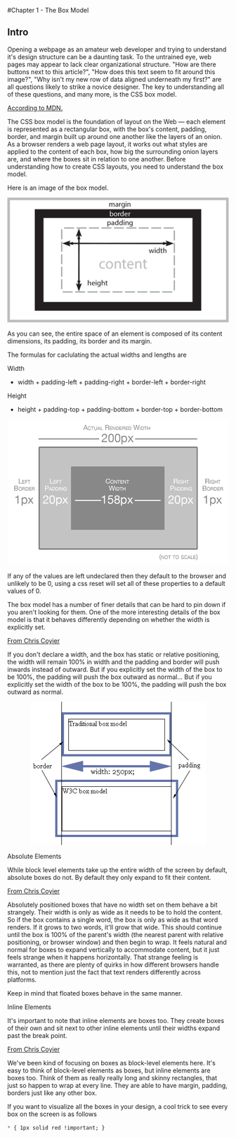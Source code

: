 #Chapter 1 - The Box Model

## Intro

Opening a webpage as an amateur web developer and trying to understand it's design structure can
be a daunting task.  To the untrained eye, web pages may appear to lack clear organizational structure.
"How are there buttons next to this article?", "How does this text seem to fit around this image?",
"Why isn't my new row of data aligned underneath my first?" are all questions likely to strike a novice
designer.  The key to understanding all of these questions, and many more, is the CSS box model.

[According to MDN.](https://developer.mozilla.org/en-US/docs/Web/CSS/box-sizing)
>
The CSS box model is the foundation of layout on the Web — each element is represented as a rectangular box, with the box's content, padding, border, and margin built up around one another like the layers of an onion. As a browser renders a web page layout, it works out what styles are applied to the content of each box, how big the surrounding onion layers are, and where the boxes sit in relation to one another. Before understanding how to create CSS layouts, you need to understand the box model.
>

Here is an image of the box model.

<div align="center">
  <a href="https://developer.mozilla.org/en-US/docs/Learn/CSS/Introduction_to_CSS/Box_model">
    <img src="https://raw.githubusercontent.com/ALMaclaine/box-model-book/master/assets/img/wlarrows.png">
  </a>
</div>

As you can see, the entire space of an element is composed of its content dimensions,
its padding, its border and its margin.

The formulas for caclulating the actual widths and lengths are

Width

- width  + padding-left + padding-right + border-left + border-right

Height

- height + padding-top + padding-bottom + border-top + border-bottom

<div align="center">
  <a href="http://blog.teamtreehouse.com/box-sizing-secret-simple-css-layouts#comment-50223">
    <img src="https://raw.githubusercontent.com/ALMaclaine/box-model-book/master/assets/img/box-model.png">
  </a>
</div>

If any of the values are left undeclared then they default to the browser and unlikely to be 0,
using a css reset will set all of these properties to a default values of 0.

The box model has a number of finer details that can be hard to pin down if you
aren't looking for them.  One of the more interesting details of the box model
is that it behaves differently depending on whether the width is explicitly set.

[From Chris Coyier](https://css-tricks.com/the-css-box-model/#article-header-id-1)
>
If you don't declare a width, and the box has static or relative positioning, the width will remain 100% in width and the padding and border will push inwards instead of outward. But if you explicitly set the width of the box to be 100%, the padding will push the box outward as normal... But if you explicitly set the width of the box to be 100%, the padding will push the box outward as normal.
>

<div align="center">
  <a href="https://quirksmode.org/css/user-interface/boxsizing.html">
    <img src="https://raw.githubusercontent.com/ALMaclaine/box-model-book/master/assets/img/widths.gif">
  </a>
</div>

Absolute Elements

While block level elements take up the entire width of the screen by default, absolute boxes do not. By default they only expand to fit their content.

[From Chris Coyier](https://css-tricks.com/the-css-box-model/#article-header-id-2)
>
Absolutely positioned boxes that have no width set on them behave a bit strangely. Their width is only as wide as it needs to be to hold the content. So if the box contains a single word, the box is only as wide as that word renders. If it grows to two words, it'll grow that wide. This should continue until the box is 100% of the parent's width (the nearest parent with relative positioning, or browser window) and then begin to wrap. It feels natural and normal for boxes to expand vertically to accommodate content, but it just feels strange when it happens horizontally. That strange feeling is warranted, as there are plenty of quirks in how different browsers handle this, not to mention just the fact that text renders differently across platforms.
>

Keep in mind that floated boxes behave in the same manner.



Inline Elements

It's important to note that inline elements are boxes too. They create boxes of their own
and sit next to other inline elements until their widths expand past the break point.

[From Chris Coyier](https://css-tricks.com/the-css-box-model/#article-header-id-4)
>
We've been kind of focusing on boxes as block-level elements here. It's easy to think of block-level elements as boxes, but inline elements are boxes too. Think of them as really really long and skinny rectangles, that just so happen to wrap at every line. They are able to have margin, padding, borders just like any other box.
>

If you want to visualize all the boxes in your design, a cool trick to see every box on the screen is as follows

```css
* { 1px solid red !important; }
```
